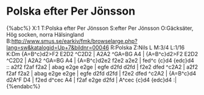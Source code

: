 # Polska efter Per Jönsson

{%abc%}
X:1
T:Polska efter Per Jönsson
S:efter Per Jönsson
O:Gäcksäter, Hög socken, norra Hälsingland
B:http://www.smus.se/earkiv/fmk/browselarge.php?lang=sw&katalogid=Up+7&bildnr=00046
R:Polska
Z:Nils L
M:3/4
L:1/16
K:Dm
{A=B^c}d2>F2 E2D2 ^C2D2 | A2A2 ^GA=BG A4 | {A=B^c}d2>F2 E2D2 ^C2D2 | A2A2 ^GA=BG A4 |
{A=B^c}d2e2 f2e2 a2e2 | fed^c {c}d4 {edc}d4 :: a2f2 f2af f2a2 | abag e2ge e2ge |
egfe d2fd d2fd | f2e2 dfed ^c2A2 | a2f2 f2af f2a2 | abag e2ge e2ge |
egfe d2fd d2fd | f2e2 dfed ^c2A2 | {A=B^c}d4 d2A^F D4 | f2ed d^cec A4 | 
f2af e2ge d2fd | A^cec {c}d4 {edc}d4 :|
{%endabc%}
